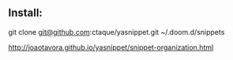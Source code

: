 ## Install:

git clone git@github.com:ctaque/yasnippet.git ~/.doom.d/snippets

http://joaotavora.github.io/yasnippet/snippet-organization.html
